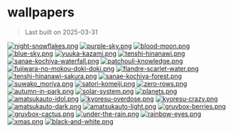 # wallpapers

> Last built on 2025-03-31

[![night-snowflakes.png](.github/thumbnails/night-snowflakes.png)](./Landscapes/night-snowflakes.png)
[![purple-sky.png](.github/thumbnails/purple-sky.png)](./Landscapes/purple-sky.png)
[![blood-moon.png](.github/thumbnails/blood-moon.png)](./Landscapes/blood-moon.png)
[![blue-sky.png](.github/thumbnails/blue-sky.png)](./Landscapes/blue-sky.png)
[![yuuka-kazami.png](.github/thumbnails/yuuka-kazami.png)](./Touhou/yuuka-kazami.png)
[![tenshi-hinanawi.png](.github/thumbnails/tenshi-hinanawi.png)](./Touhou/tenshi-hinanawi.png)
[![sanae-kochiya-waterfall.png](.github/thumbnails/sanae-kochiya-waterfall.png)](./Touhou/sanae-kochiya-waterfall.png)
[![patchouli-knowledge.png](.github/thumbnails/patchouli-knowledge.png)](./Touhou/patchouli-knowledge.png)
[![fujiwara-no-mokou-doki-doki.png](.github/thumbnails/fujiwara-no-mokou-doki-doki.png)](./Touhou/fujiwara-no-mokou-doki-doki.png)
[![flandre-scarlet-water.png](.github/thumbnails/flandre-scarlet-water.png)](./Touhou/flandre-scarlet-water.png)
[![tenshi-hinanawi-sakura.png](.github/thumbnails/tenshi-hinanawi-sakura.png)](./Touhou/tenshi-hinanawi-sakura.png)
[![sanae-kochiya-forest.png](.github/thumbnails/sanae-kochiya-forest.png)](./Touhou/sanae-kochiya-forest.png)
[![suwako_moriya.png](.github/thumbnails/suwako_moriya.png)](./Touhou/suwako_moriya.png)
[![satori-komeiji.png](.github/thumbnails/satori-komeiji.png)](./Touhou/satori-komeiji.png)
[![zero-rows.png](.github/thumbnails/zero-rows.png)](./OC/zero-rows.png)
[![autumn-in-park.png](.github/thumbnails/autumn-in-park.png)](./OC/autumn-in-park.png)
[![solar-system.png](.github/thumbnails/solar-system.png)](./Abstract/solar-system.png)
[![planets.png](.github/thumbnails/planets.png)](./Abstract/planets.png)
[![amatsukauto-idol.png](.github/thumbnails/amatsukauto-idol.png)](./Vtubers/amatsukauto-idol.png)
[![kyoresu-overdose.png](.github/thumbnails/kyoresu-overdose.png)](./Vtubers/kyoresu-overdose.png)
[![kyoresu-crazy.png](.github/thumbnails/kyoresu-crazy.png)](./Vtubers/kyoresu-crazy.png)
[![amatsukauto-dark.png](.github/thumbnails/amatsukauto-dark.png)](./Vtubers/amatsukauto-dark.png)
[![amatsukauto-light.png](.github/thumbnails/amatsukauto-light.png)](./Vtubers/amatsukauto-light.png)
[![gruvbox-berries.png](.github/thumbnails/gruvbox-berries.png)](./Nature/gruvbox-berries.png)
[![gruvbox-cactus.png](.github/thumbnails/gruvbox-cactus.png)](./Nature/gruvbox-cactus.png)
[![under-the-rain.png](.github/thumbnails/under-the-rain.png)](./Misc/under-the-rain.png)
[![rainbow-eyes.png](.github/thumbnails/rainbow-eyes.png)](./Misc/rainbow-eyes.png)
[![xmas.png](.github/thumbnails/xmas.png)](./Misc/xmas.png)
[![black-and-white.png](.github/thumbnails/black-and-white.png)](./Misc/black-and-white.png)
